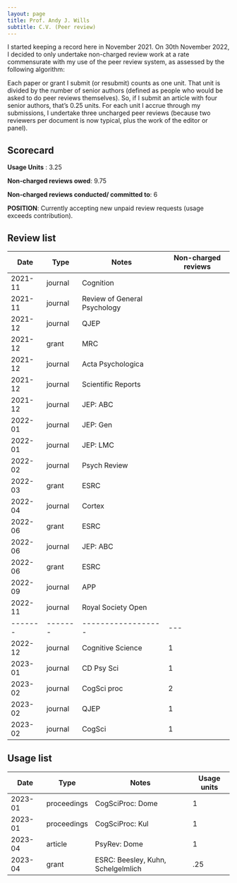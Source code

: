 ```yaml
---
layout: page
title: Prof. Andy J. Wills
subtitle: C.V. (Peer review)
---
```


I started keeping a record here in November 2021. On 30th November 2022, I decided to only undertake non-charged review work at a rate commensurate with my use of the peer review system, as assessed by the following algorithm:

Each paper or grant I submit (or resubmit) counts as one unit. That unit is divided by the number of senior authors (defined as people who would be asked to do peer reviews themselves). So, if I submit an article with four senior authors, that’s 0.25 units. For each unit I accrue through my submissions, I undertake three uncharged peer reviews (because two reviewers per document is now typical, plus the work of the editor or panel).

## Scorecard

**Usage Units** : 3.25

**Non-charged reviews owed**: 9.75

**Non-charged reviews conducted/ committed to**: 6

**POSITION**: Currently accepting new unpaid review requests (usage exceeds contribution).

## Review list

| Date | Type | Notes | Non-charged reviews |
| ---- | ---- | ----- | ------------------- |
| 2021-11 | journal | Cognition |   |
| 2021-11 | journal | Review of General Psychology |   |
| 2021-12 | journal | QJEP |   |
| 2021-12 | grant   | MRC |   |
| 2021-12 | journal | Acta Psychologica |   |
| 2021-12 | journal | Scientific Reports |   |
| 2021-12 | journal | JEP: ABC |   |
| 2022-01 | journal | JEP: Gen |   |
| 2022-01 | journal | JEP: LMC |   |
| 2022-02 | journal | Psych Review |   |
| 2022-03 | grant   | ESRC |   |
| 2022-04 | journal | Cortex |   |
| 2022-06 | grant   | ESRC |   |
| 2022-06 | journal | JEP: ABC |   |
| 2022-06 | grant   | ESRC |   |
| 2022-09 | journal | APP |   |
| 2022-11 | journal | Royal Society Open |   |
| ------- | ------- | ------------------ | --- |
| 2022-12 | journal | Cognitive Science | 1 |
| 2023-01 | journal | CD Psy Sci | 1 |
| 2023-02 | journal | CogSci proc | 2 |
| 2023-02 | journal | QJEP | 1 |
| 2023-02 | journal | CogSci | 1 |

## Usage list

| Date    | Type        | Notes            | Usage units |
| ------- | ----------- | ---------------- | ----------- |
| 2023-01 | proceedings | CogSciProc: Dome | 1           |
| 2023-01 | proceedings | CogSciProc: Kul  | 1           |
| 2023-04 | article     | PsyRev: Dome     | 1           |
| 2023-04 | grant       | ESRC: Beesley, Kuhn, Schelgelmlich | .25 |

